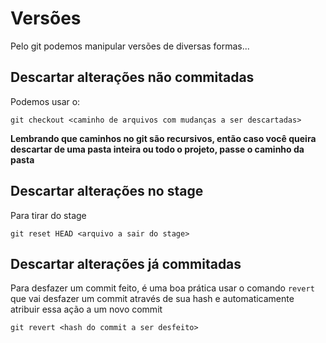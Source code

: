 # Versões

Pelo git podemos manipular versões de diversas formas...

## Descartar alterações não commitadas

Podemos usar o:

	git checkout <caminho de arquivos com mudanças a ser descartadas>

**Lembrando que caminhos no git são recursivos, então caso você queira descartar de uma pasta inteira ou todo o projeto, passe o caminho da pasta**

## Descartar alterações no stage

Para tirar do stage

	git reset HEAD <arquivo a sair do stage>

## Descartar alterações já commitadas

Para desfazer um commit feito, é uma boa prática usar o comando `revert` que vai desfazer um commit através de sua hash
e automaticamente atribuir essa ação a um novo commit

	git revert <hash do commit a ser desfeito>
